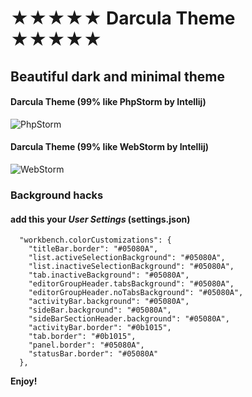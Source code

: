 # ★★★★★ Darcula Theme ★★★★★

## Beautiful dark and minimal theme

#### Darcula Theme (99% like **PhpStorm** by Intellij)
![PhpStorm](https://raw.githubusercontent.com/sldobri/darcula-5-stars/master/images/darcula-phpstorm.png)

#### Darcula Theme (99% like **WebStorm** by Intellij)
![WebStorm](https://raw.githubusercontent.com/sldobri/darcula-5-stars/master/images/darcula-webstorm.png)



### Background hacks

#### add this your ***User Settings*** (settings.json)
```
  "workbench.colorCustomizations": {
    "titleBar.border": "#05080A",
    "list.activeSelectionBackground": "#05080A",
    "list.inactiveSelectionBackground": "#05080A",
    "tab.inactiveBackground": "#05080A",
    "editorGroupHeader.tabsBackground": "#05080A",
    "editorGroupHeader.noTabsBackground": "#05080A",
    "activityBar.background": "#05080A",
    "sideBar.background": "#05080A",
    "sideBarSectionHeader.background": "#05080A",
    "activityBar.border": "#0b1015",
    "tab.border": "#0b1015",
    "panel.border": "#05080A",
    "statusBar.border": "#05080A"
  },
  ```

**Enjoy!**
